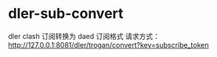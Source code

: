 # dler-sub-convert

dler clash 订阅转换为 daed 订阅格式
请求方式：
 http://127.0.0.1:8081/dler/trogan/convert?key=subscribe_token
